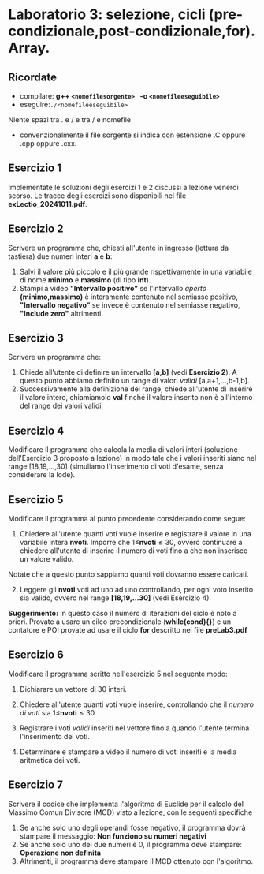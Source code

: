 # Laboratorio 3: selezione, cicli (pre-condizionale,post-condizionale,for). Array.


## Ricordate
- compilare: __g++ `<nomefilesorgente> ` -o `<nomefileeseguibile> `__
- eseguire:` ./<nomefileeseguibile> `

Niente spazi tra . e / e tra / e nomefile
- convenzionalmente il file sorgente si indica con estensione .C oppure .cpp oppure .cxx. 

## Esercizio 1
Implementate le soluzioni degli esercizi 1 e 2 discussi a lezione venerdì scorso. Le tracce degli esercizi sono disponibili nel file __exLectio_20241011.pdf__.


## Esercizio 2

Scrivere un programma che, chiesti all'utente in ingresso (lettura da tastiera) due numeri interi __a__ e __b__:
1. Salvi il valore più piccolo e il più grande rispettivamente in una variabile  di nome __minimo__ e __massimo__ (di tipo __int__).
2. Stampi a video __"Intervallo positivo"__ se l'intervallo _aperto_ __(minimo,massimo)__ è interamente contenuto nel semiasse positivo, __"Intervallo negativo"__ se invece è  contenuto nel semiasse negativo, __"Include zero"__ altrimenti.

## Esercizio 3
Scrivere un programma che:
1. Chiede all'utente di definire un intervallo __[a,b]__ (vedi __Esercizio 2__). A questo punto abbiamo definito un range di valori _validi_ [a,a+1,...,b-1,b].
2. Successivamente alla definizione del range, chiede all'utente di inserire il valore intero, chiamiamolo __val__ finché il valore inserito non è all'interno del range dei valori validi.



## Esercizio 4
Modificare il programma che calcola la media di valori interi (soluzione dell'Esercizio 3 proposto a lezione) in modo tale che i valori inseriti siano nel range [18,19,...,30] (simuliamo l'inserimento di voti d'esame, senza considerare la lode).

## Esercizio 5
Modificare il programma al punto precedente considerando come segue:
1. Chiedere all'utente quanti voti vuole inserire e registrare il valore in una variabile intera __nvoti__. Imporre che $1\leq$__nvoti__$\leq 30$, ovvero continuare a chiedere all'utente di inserire il numero di voti fino a che non inserisce un valore valido.

Notate che a questo punto sappiamo quanti voti dovranno essere caricati.

2. Leggere gli __nvoti__ voti ad uno ad uno controllando, per ogni voto inserito sia valido, ovvero nel range __[18,19,...30]__ (vedi Esercizio 4).


__Suggerimento:__ in questo caso il numero di iterazioni del ciclo è noto a priori. Provate a usare un cilco precondizionale (__while(cond){}__) e un contatore e POI provate ad usare il ciclo __for__ descritto nel file __preLab3.pdf__

## Esercizio 6

Modificare il programma scritto nell'esercizio 5 nel seguente modo:

1. Dichiarare un vettore di 30 interi. 

2. Chiedere all'utente quanti voti vuole inserire, controllando che il _numero di voti_ sia $1\leq$__nvoti__$\leq 30$ 

3. Registrare i voti _validi_ inseriti nel vettore fino a quando l'utente termina l'inserimento dei voti.

5. Determinare e stampare a video il numero di voti inseriti e la media aritmetica dei voti.

## Esercizio 7
Scrivere il codice che implementa l'algoritmo di Euclide per il calcolo del Massimo Comun Divisore (MCD) visto a lezione, con le seguenti specifiche
1. Se anche solo uno degli operandi fosse negativo, il programma dovrà  stampare il messaggio: __Non funziono su numeri negativi__
1. Se anche solo uno dei due numeri è 0, il programma deve stampare: __Operazione non definita__
1. Altrimenti, il programma deve stampare il MCD ottenuto con l'algoritmo.

